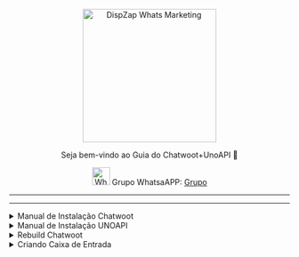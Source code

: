 <p align="center">
<img src="https://cwmkt.com.br/wp-content/uploads/2023/08/logo-github-cwmkt.svg" alt="DispZap Whats Marketing" width="240" />
<p align="center">Seja bem-vindo ao Guia do Chatwoot+UnoAPI 🚀</p>
</p>
  
<p align="center">
<img src="https://whatsapp.com/favicon.ico" alt="WhatsAPP-logo" width="32" />
<span>Grupo WhatsaAPP: </span>
<a href="https://link.cwmkt.com.br/grupo-whats" target="_blank">Grupo</a>
</p>

<hr />
<hr />

<details>
<summary>Manual de Instalação Chatwoot</summary>

### Atualize sua máquina com os últimos pacotes

```bash
sudo apt update && apt upgrade -y
```

### Baixe o instalador automático do Chatwoot

```bash
wget https://get.chatwoot.app/linux/install.sh
```

### Execute a permisão no arquivo install.sh

```bash
chmod +x install.sh
```

### Inicie a instalação, digite "yes" para SSL, em seguida digite seu dominio e prossiga confimando com yes.
### Esse processo vai levar média ~ 15

  ```bash
./install.sh --install
  ```

Use as opções abaixo

yes

app.dominio.com.br

contato@dominio.com.br

yes para todos

### Alterando Idioma e ativando sua tela de cadastro

```bash
nano /home/chatwoot/chatwoot/.env
```

Altere a linha:

`DEFAULT_LOCALE=pt_BR` para `ENABLE_ACCOUNT_SIGNUP=true`

```bash
systemctl daemon-reload && systemctl restart chatwoot.target
```

Acesse: app.seudominio.com.br

Faça seu cadastro

### Habilitando configurações ocultas do Chatwoot no banco de dados PostgreSQL

```bash
sudo -i -u postgres psql
\c chatwoot_production
```

```bash
update installation_configs set locked = false;
```

```bash
\q
```

</details>

<details>
  
<summary>Manual de Instalação UNOAPI</summary>


## Instalando API UNO

sudo apt update && apt upgrade -y

sudo apt-get install -y libgbm-dev wget unzip fontconfig locales gconf-service libasound2 libatk1.0-0 libc6 libcairo2 libcups2 libdbus-1-3 libexpat1 libfontconfig1 libgcc1 libgconf-2-4 libgdk-pixbuf2.0-0 libglib2.0-0 libgtk-3-0 libnspr4 libpango-1.0-0 libpangocairo-1.0-0 libstdc++6 libx11-6 libx11-xcb1 libxcb1 libxcomposite1 libxcursor1 libxdamage1 libxext6 libxfixes3 libxi6 libxrandr2 libxrender1 libxss1 libxtst6 ca-certificates fonts-liberation libappindicator1 libnss3 lsb-release xdg-utils


git clone https://github.com/clairton/unoapi-cloud

cd unoapi-cloud

chmod 777 data

npm install pm2 -g

yarn install

Cole codigo abaixo

nano .env


```
WEBHOOK_URL=https://urldosite/webhooks/whatsapp
WEBHOOK_TOKEN=Coloque Token Agente aqui
WEBHOOK_HEADER=api_access_token
BASE_URL=http://localhost:9876
IGNORE_GROUP_MESSAGES=false
IGNORE_BROADCAST_STATUSES=true
IGNORE_BROADCAST_MESSAGES=false
IGNORE_HISTORY_MESSAGES=true
IGNORE_OWN_MESSAGES=false
IGNORE_YOURSELF_MESSAGES=true
COMPOSING_MESSAGE=true
REJECT_CALLS=Olá! Sinto muito, mas não consigo responder chamadas neste momento. Por favor, deixe uma mensagem com seu nome e número de telefone, e eu retornarei assim que possível. Obrigado!
REJECT_CALLS_WEBHOOK=Olá! Recebi sua chamada, mas não consigo atendê-la pessoalmente no momento. No entanto, sua mensagem é importante para mim. Por favor, deixe seu nome, número de telefone e motivo da ligação, e entrarei em contato o mais breve possível. Agradeço sua compreensão!
SEND_CONNECTION_STATUS=true
UNOAPI_BASE_STORE=./data
```
yarn build

pm2 start dist/index.js --name UNOAPI


## EXECUTE COMANDO ABAIXO PARA NÃO CAIR QUANDO REINICIAR A VPS


sudo pm2 startup ubuntu -u root && sudo pm2 startup ubuntu -u root --hp /root && sudo pm2 save

</details>

<details>

<summary>Rebuild Chatwoot</summary>

## Recompilando seu Chatwoot


sudo -i -u chatwoot

cd chatwoot

git checkout master && git pull

bundle

yarn

rake assets:precompile RAILS_ENV=production

RAILS_ENV=production bundle exec rake db:migrate

exit

systemctl daemon-reload

systemctl restart chatwoot.target

</details>

<details>
  
<summary>Criando Caixa de Entrada</summary>

## Acesse ChatWoot

Caixas de Entrada

Adicionar Caixas de Entrada

Canal do whatsapp

Nome da Caixa de Entrada (Adicione o que desejar)

Número de telefone (+Número de telefone)

ID do número de telefone (+Número de telefone )

ID da Conta de Negócios (Número de telefone )

Chave da API (any)

Print abaixo

<img src="https://github.com/clairton/unoapi-cloud/blob/main/examples/chatwoot/prints/copy_token.png" alt="Quepasa-logo" width="1000" />
<img src="https://github.com/clairton/unoapi-cloud/blob/main/examples/chatwoot/prints/create_channel.png" alt="Quepasa-logo" width="1000" />
<img src="https://github.com/clairton/unoapi-cloud/blob/main/examples/chatwoot/prints/create_contact.png" alt="Quepasa-logo" width="1000" />
<img src="https://github.com/clairton/unoapi-cloud/blob/main/examples/chatwoot/prints/read_qrcode.png" alt="Quepasa-logo" width="1000" />

</details>


